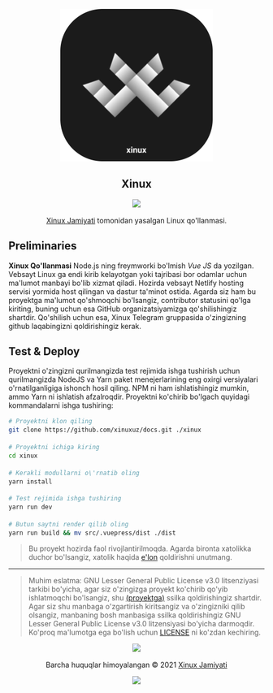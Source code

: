 <p align="center"><a href="https://xinux.uz" target="_blank"><img height="300" width="300" src="./src/.vuepress/public/xinux.png"/></a></p>
<h2 align="center">Xinux</h2>
<p align="center"><a href="https://app.netlify.com/sites/xinux/deploys"><img src="https://api.netlify.com/api/v1/badges/07f4eca8-3b27-4b8c-9ec1-bd86567f8613/deploy-status"></a></p>
<p align="center"><a href="https://xinux.uz" target="_blank">Xinux Jamiyati</a> tomonidan yasalgan Linux qo'llanmasi.</p>

## Preliminaries

**Xinux Qo'llanmasi** Node.js ning freymworki bo'lmish _Vue JS_ da yozilgan. Vebsayt Linux ga endi kirib kelayotgan yoki tajribasi
bor odamlar uchun ma'lumot manbayi bo'lib xizmat qiladi. Hozirda vebsayt Netlify hosting servisi yormida host qilingan va dastur
ta'minot ostida. Agarda siz ham bu proyektga ma'lumot qo'shmoqchi bo'lsangiz, contributor statusini qo'lga kiriting, buning uchun esa
GitHub organizatsiyamizga qo'shilishingiz shartdir. Qo'shilish uchun esa, Xinux Telegram gruppasida o'zingizning github laqabingizni
qoldirishingiz kerak.

## Test & Deploy

Proyektni o'zingizni qurilmangizda test rejimida ishga tushirish uchun qurilmangizda NodeJS va Yarn paket menejerlarining
eng oxirgi versiyalari o'rnatilganligiga ishonch hosil qiling. NPM ni ham ishlatishingiz mumkin, ammo Yarn ni ishlatish
afzalroqdir. Proyektni ko'chirib bo'lgach quyidagi kommandalarni ishga tushiring:

```bash
# Proyektni klon qiling
git clone https://github.com/xinuxuz/docs.git ./xinux

# Proyektni ichiga kiring
cd xinux

# Kerakli modullarni o\'rnatib oling
yarn install

# Test rejimida ishga tushiring
yarn run dev

# Butun saytni render qilib oling
yarn run build && mv src/.vuepress/dist ./dist
```

> Bu proyekt hozirda faol rivojlantirilmoqda. Agarda bironta xatolikka duchor bo'lsangiz, xatolik haqida [e'lon](https://github.com/xinuxuz/docs/issues/new) qoldirishni unutmang.

---

> Muhim eslatma: GNU Lesser General Public License v3.0 litsenziyasi tarkibi bo'yicha, agar siz o'zingizga proyekt ko'chirib qo'yib ishlatmoqchi bo'lsangiz, shu [(proyektga)](/) ssilka qoldirishingiz shartdir. Agar siz shu manbaga o'zgartirish kiritsangiz va o'zingizniki qilib olsangiz, manbaning bosh manbasiga ssilka qoldirishingiz GNU Lesser General Public License v3.0 litzensiyasi bo'yicha darmoqdir. Ko'proq ma'lumotga ega bo'lish uchun [LICENSE](LICENSE) ni ko'zdan kechiring.

<p align="center"><img src="https://raw.githubusercontent.com/arcticicestudio/nord-docs/develop/assets/images/nord/repository-footer-separator.svg?sanitize=true" /></p>

<p align="center">Barcha huquqlar himoyalangan &copy; 2021 <a href="https://xinux.uz" target="_blank">Xinux Jamiyati</a></p>

<p align="center"><a href="https://github.com/xinuxuz/docs/blob/main/LICENSE"><img src="https://img.shields.io/static/v1.svg?style=flat-square&label=Litsenziya&message=GPL-3.0&logoColor=eceff4&logo=github&colorA=000000&colorB=ffffff"/></a></p>
